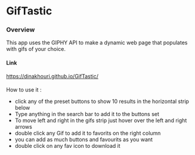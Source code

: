 # GifTastic

### Overview

This app uses the GIPHY API to make a dynamic web page that populates with gifs of your choice.

#### Link

https://dinakhouri.github.io/GifTastic/

####

How to use it :

- click any of the preset buttons to show 10 results in the horizontal strip below
- Type anything in the search bar to add it to the buttons set
- To move left and right in the gifs strip just hover over the left and right arrows
- double click any Gif to add it to favorits on the right column
- you can add as much buttons and favourits as you want
- double click on any fav icon to download it
